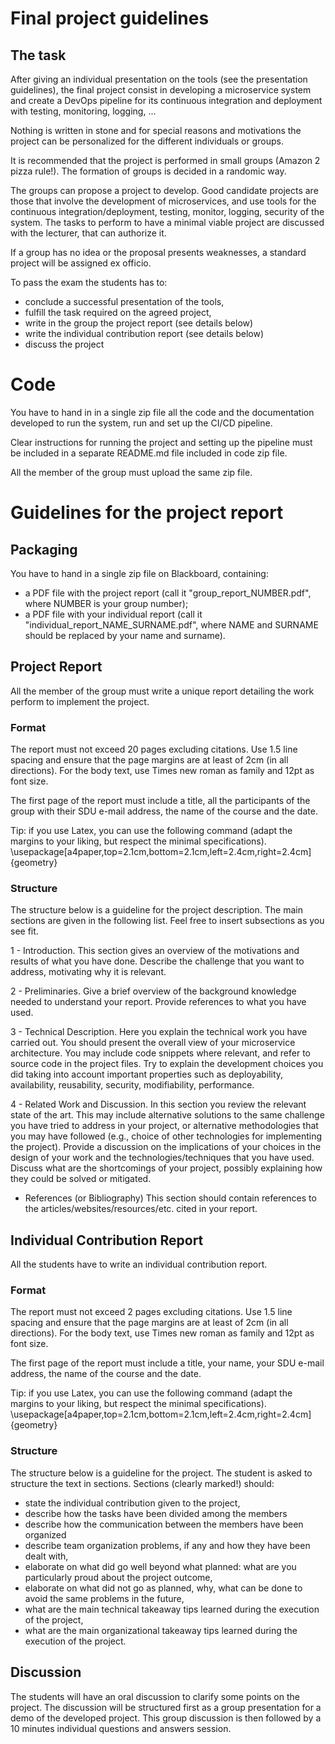 # Final project guidelines

## The task

After giving an individual presentation on the tools (see the presentation
guidelines), the final project consist in developing a microservice system and
create a DevOps pipeline for its continuous integration and deployment with
testing, monitoring, logging, ...

Nothing is written in stone and for special reasons and motivations the project
can be personalized for the different individuals or groups.

It is recommended that the project is performed in small groups (Amazon 2 pizza
rule!). The formation of groups is decided in a randomic way.

The groups can propose a project to develop. Good candidate projects are those
that involve the development of microservices, and use tools for the continuous integration/deployment,
testing, monitor, logging, security of the system.
The tasks to perform to have a minimal
viable project are discussed with the lecturer, that can authorize it.

If a group has no idea or the proposal presents weaknesses, a standard project
will be assigned ex officio.

To pass the exam the students has to:
* conclude a successful presentation of the tools,
* fulfill the task required on the agreed project,
* write in the group the project report (see details below)
* write the individual contribution report (see details below)
* discuss the project

# Code

You have to hand in in a single zip file all the code and the documentation
developed to run the system, run and set up the CI/CD pipeline.

Clear instructions for running the project and setting up the pipeline must be
included in a separate README.md file included in code zip file.

All the member of the group must upload the same zip file.


# Guidelines for the project report

## Packaging

You have to hand in a single zip file on Blackboard, containing:

- a PDF file with the project report (call it "group_report_NUMBER.pdf",
  where NUMBER is your group number);
- a PDF file with your individual report (call it
  "individual_report_NAME_SURNAME.pdf", where NAME and SURNAME should be
  replaced by your name and surname).

## Project Report

All the member of the group must write a unique report detailing the work
perform to implement the project.

### Format

The report must not exceed 20 pages excluding citations. Use 1.5 line spacing
and ensure that the page margins are at least of 2cm (in all directions). For
the body text, use Times new roman as family and 12pt as font size.

The first page of the report must include a title, all the participants of the
group with their SDU e-mail address, the name of the course and the date.

Tip: if you use Latex, you can use the following command (adapt the margins to
your liking, but respect the minimal specifications).
\usepackage[a4paper,top=2.1cm,bottom=2.1cm,left=2.4cm,right=2.4cm]{geometry}

### Structure

The structure below is a guideline for the project description. The main
sections are given in the following list. Feel free to insert subsections as you
see fit.

1 - Introduction.
This section gives an overview of the motivations and results of what you have
done. Describe the challenge that you want to address, motivating why it is
relevant.

2 - Preliminaries.
Give a brief overview of the background knowledge needed to understand your
report. Provide references to what you have used.

3 - Technical Description.
Here you explain the technical work you have carried out. You should present the
overall view of your microservice architecture. You may include code
snippets where relevant, and refer to source code in the project files. Try to
explain the development choices you did taking into account important properties
such as deployability, availability, reusability, security, modifiability,
performance.

4 - Related Work and Discussion.
In this section you review the relevant state of the art. This may include
alternative solutions to the same challenge you have tried to address in your
project, or alternative methodologies that you may have followed (e.g., choice
of other technologies for implementing the project). Provide a discussion on the
implications of your choices in the design of your work and the
technologies/techniques that you have used. Discuss what are the shortcomings of
your project, possibly explaining how they could be solved or mitigated.

- References (or Bibliography)
This section should contain references to the articles/websites/resources/etc.
cited in your report.


## Individual Contribution Report

All the students have to write an individual contribution report.

### Format

The report must not exceed 2 pages excluding citations. Use 1.5 line spacing
and ensure that the page margins are at least of 2cm (in all directions). For
the body text, use Times new roman as family and 12pt as font size.

The first page of the report must include a title, your name, your SDU e-mail
address, the name of the course and the date.

Tip: if you use Latex, you can use the following command (adapt the margins to
your liking, but respect the minimal specifications).
\usepackage[a4paper,top=2.1cm,bottom=2.1cm,left=2.4cm,right=2.4cm]{geometry}

### Structure

The structure below is a guideline for the project.
The student is asked to structure the text in sections.
Sections (clearly marked!) should:
* state the individual contribution given to the project,
* describe how the tasks have been divided among the members
* describe how the communication between the members have been organized
* describe team organization problems, if any and how they have been dealt with,
* elaborate on what did go well beyond what planned: what are you particularly
  proud about the project outcome,
* elaborate on what did not go as planned, why, what can be done to avoid the
  same problems in the future,
* what are the main technical takeaway tips learned during the execution of the
  project,
* what are the main organizational takeaway tips learned during the execution
  of the project.

## Discussion

The students will have an oral discussion to clarify some points on the project.
The discussion will be structured first as a group presentation for a demo of the
developed project. This group discussion is then followed by a 10 minutes
individual questions and answers session.


